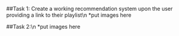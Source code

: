 ##Task 1: Create a working recommendation system upon the user providing a link to their playlist\n
*put images here








##Task 2:\n 
*put images here






